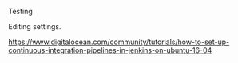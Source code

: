Testing

Editing settings.

https://www.digitalocean.com/community/tutorials/how-to-set-up-continuous-integration-pipelines-in-jenkins-on-ubuntu-16-04

